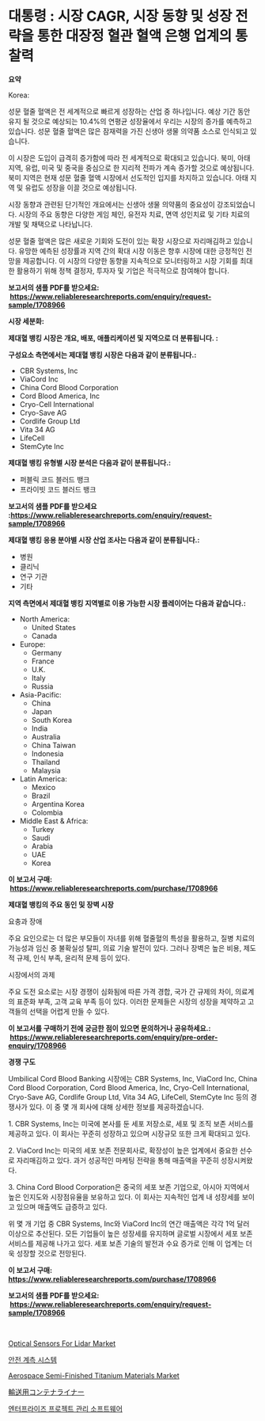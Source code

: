 <p><h1>대통령 : 시장 CAGR, 시장 동향 및 성장 전략을 통한 대장정 혈관 혈액 은행 업계의 통찰력</h1></p><p><strong>요약</strong></p>
<p><p>Korea: </p><p>성문 혈줄 혈액은 전 세계적으로 빠르게 성장하는 산업 중 하나입니다. 예상 기간 동안 유지 될 것으로 예상되는 10.4%의 연평균 성장율에서 우리는 시장의 증가를 예측하고 있습니다. 성문 혈줄 혈액은 많은 잠재력을 가진 신생아 생물 의약품 소스로 인식되고 있습니다. </p><p>이 시장은 도입이 급격히 증가함에 따라 전 세계적으로 확대되고 있습니다. 북미, 아태 지역, 유럽, 미국 및 중국을 중심으로 한 지리적 전파가 계속 증가할 것으로 예상됩니다. 북미 지역은 현재 성문 혈줄 혈액 시장에서 선도적인 입지를 차지하고 있습니다. 아태 지역 및 유럽도 성장을 이끌 것으로 예상됩니다.</p><p>시장 동향과 관련된 단기적인 개요에서는 신생아 생물 의약품의 중요성이 강조되었습니다. 시장의 주요 동향은 다양한 게임 체인, 유전자 치료, 면역 성인치료 및 기타 치료의 개발 및 채택으로 나타납니다.</p><p>성문 혈줄 혈액은 많은 새로운 기회와 도전이 있는 확장 시장으로 자리매김하고 있습니다. 유망한 예측된 성장률과 지역 간의 확대 시장 이동은 향후 시장에 대한 긍정적인 전망을 제공합니다. 이 시장의 다양한 동향을 지속적으로 모니터링하고 시장 기회를 최대한 활용하기 위해 정책 결정자, 투자자 및 기업은 적극적으로 참여해야 합니다.</p></p>
<p><strong>보고서의 샘플 PDF를 받으세요: &nbsp;<a href="https://www.reliableresearchreports.com/enquiry/request-sample/1708966">https://www.reliableresearchreports.com/enquiry/request-sample/1708966</a></strong></p>
<p><strong>시장 세분화:</strong></p>
<p><strong> 제대혈 뱅킹 시장은 개요, 배포, 애플리케이션 및 지역으로 더 분류됩니다. :</strong></p>
<p><strong>구성요소 측면에서는 제대혈 뱅킹 시장은 다음과 같이 분류됩니다.:</strong></p>
<p><ul><li>CBR Systems, Inc</li><li>ViaCord Inc</li><li>China Cord Blood Corporation</li><li>Cord Blood America, Inc</li><li>Cryo-Cell International</li><li>Cryo-Save AG</li><li>Cordlife Group Ltd</li><li>Vita 34 AG</li><li>LifeCell</li><li>StemCyte Inc</li></ul></p>
<p><strong> 제대혈 뱅킹 유형별 시장 분석은 다음과 같이 분류됩니다.:</strong></p>
<p><ul><li>퍼블릭 코드 블러드 뱅크</li><li>프라이빗 코드 블러드 뱅크</li></ul></p>
<p><strong>보고서의 샘플 PDF를 받으세요 :<a href="https://www.reliableresearchreports.com/enquiry/request-sample/1708966">https://www.reliableresearchreports.com/enquiry/request-sample/1708966</a></strong></p>
<p><strong> 제대혈 뱅킹 응용 분야별 시장 산업 조사는 다음과 같이 분류됩니다.:</strong></p>
<p><ul><li>병원</li><li>클리닉</li><li>연구 기관</li><li>기타</li></ul></p>
<p><strong>지역 측면에서 제대혈 뱅킹 지역별로 이용 가능한 시장 플레이어는 다음과 같습니다.:</strong></p>
<p><ul>
    <li>
        North America:
        <ul>
            <li>United States</li>
            <li>Canada</li>
        </ul>
    </li>
    <li>
        Europe:
        <ul>
            <li>Germany</li>
            <li>France</li>
            <li>U.K.</li>
            <li>Italy</li>
            <li>Russia</li>
        </ul>
    </li>
    <li>
        Asia-Pacific:
        <ul>
            <li>China</li>
            <li>Japan</li>
            <li>South Korea</li>
            <li>India</li>
            <li>Australia</li>
            <li>China Taiwan</li>
            <li>Indonesia</li>
            <li>Thailand</li>
            <li>Malaysia</li>
        </ul>
    </li>
    <li>
        Latin America:
        <ul>
            <li>Mexico</li>
            <li>Brazil</li>
            <li>Argentina Korea</li>
            <li>Colombia</li>
        </ul>
    </li>
    <li>
        Middle East & Africa:
        <ul>
            <li>Turkey</li>
            <li>Saudi</li>
            <li>Arabia</li>
            <li>UAE</li>
            <li>Korea</li>
        </ul>
    </li>
    </ul></p>
<p><strong>이 보고서 구매: &nbsp;<a href="https://www.reliableresearchreports.com/purchase/1708966">https://www.reliableresearchreports.com/purchase/1708966</a></strong></p>
<p><strong>제대혈 뱅킹의 주요 동인 및 장벽 시장</strong></p>
<p><p>요충과 장애</p><p>주요 요인으로는 더 많은 부모들이 자녀를 위해 혈줄혈의 특성을 활용하고, 질병 치료의 가능성과 임신 중 불확실성 탈피, 의료 기술 발전이 있다. 그러나 장벽은 높은 비용, 제도적 규제, 인식 부족, 윤리적 문제 등이 있다.</p><p>시장에서의 과제</p><p>주요 도전 요소로는 시장 경쟁이 심화됨에 따른 가격 경합, 국가 간 규제의 차이, 의료계의 표준화 부족, 고객 교육 부족 등이 있다. 이러한 문제들은 시장의 성장을 제약하고 고객들의 선택을 어렵게 만들 수 있다.</p></p>
<p><strong>이 보고서를 구매하기 전에 궁금한 점이 있으면 문의하거나 공유하세요.: &nbsp;<a href="https://www.reliableresearchreports.com/enquiry/pre-order-enquiry/1708966">https://www.reliableresearchreports.com/enquiry/pre-order-enquiry/1708966</a></strong></p>
<p><strong>경쟁 구도</strong></p>
<p><p>Umbilical Cord Blood Banking 시장에는 CBR Systems, Inc, ViaCord Inc, China Cord Blood Corporation, Cord Blood America, Inc, Cryo-Cell International, Cryo-Save AG, Cordlife Group Ltd, Vita 34 AG, LifeCell, StemCyte Inc 등의 경쟁사가 있다. 이 중 몇 개 회사에 대해 상세한 정보를 제공하겠습니다.</p><p>1. CBR Systems, Inc는 미국에 본사를 둔 세포 저장소로, 세포 및 조직 보존 서비스를 제공하고 있다. 이 회사는 꾸준히 성장하고 있으며 시장규모 또한 크게 확대되고 있다.</p><p>2. ViaCord Inc는 미국의 세포 보존 전문회사로, 확장성이 높은 업계에서 중요한 선수로 자리매김하고 있다. 과거 성공적인 마케팅 전략을 통해 매출액을 꾸준히 성장시켜왔다.</p><p>3. China Cord Blood Corporation은 중국의 세포 보존 기업으로, 아시아 지역에서 높은 인지도와 시장점유율을 보유하고 있다. 이 회사는 지속적인 업계 내 성장세를 보이고 있으며 매출액도 급증하고 있다.</p><p>위 몇 개 기업 중 CBR Systems, Inc와 ViaCord Inc의 연간 매출액은 각각 1억 달러 이상으로 추산된다. 모든 기업들이 높은 성장세를 유지하며 글로벌 시장에서 세포 보존 서비스를 제공해 나가고 있다. 세포 보존 기술의 발전과 수요 증가로 인해 이 업계는 더욱 성장할 것으로 전망된다.</p></p>
<p><strong>이 보고서 구매: &nbsp; <a href="https://www.reliableresearchreports.com/purchase/1708966">https://www.reliableresearchreports.com/purchase/1708966</a></strong></p>
<p><strong>보고서의 샘플 PDF를 받으세요: &nbsp;<a href="https://www.reliableresearchreports.com/enquiry/request-sample/1708966">https://www.reliableresearchreports.com/enquiry/request-sample/1708966</a></strong><strong></strong></p>
<p>&nbsp;</p>
<p><p><a href="https://view.publitas.com/reportprime-1/optical-sensors-for-lidar-market-size-focuses-on-market-dynamics-in-depth-analysis-and-future-projections-of-its-market-forecasted-for-period-from-2024-to-2031/">Optical Sensors For Lidar Market</a></p><p><a href="https://github.com/lzrvbyqzftro57/Market-Research-Report-List-1/blob/main/6926822186356.md">안전 계측 시스템</a></p><p><a href="https://issuu.com/reportprime-2/docs/aerospace-semi-finished-titanium-materials-market-">Aerospace Semi-Finished Titanium Materials Market</a></p><p><a href="https://github.com/oqxogxyvqe90775/Market-Research-Report-List-1/blob/main/4261331186416.md">輸送用コンテナライナー</a></p><p><a href="https://medium.com/@timkunzety907856/%EA%B8%B0%EC%97%85-%ED%94%84%EB%A1%9C%EC%A0%9D%ED%8A%B8-%EA%B4%80%EB%A6%AC-%EC%86%8C%ED%94%84%ED%8A%B8%EC%9B%A8%EC%96%B4-%EC%8B%9C%EC%9E%A5-%EA%B2%BD%EC%9F%81-%EB%B6%84%EC%84%9D-%EC%8B%9C%EC%9E%A5-%EB%8F%99%ED%96%A5-%EB%B0%8F-2031%EB%85%84%EA%B9%8C%EC%A7%80%EC%9D%98-%EC%98%88%EC%B8%A1-4e4c687f71db">엔터프라이즈 프로젝트 관리 소프트웨어</a></p></p>